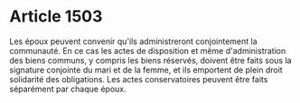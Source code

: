 # Article 1503

Les époux peuvent convenir qu'ils administreront conjointement la communauté.   En ce cas les actes de disposition et même d'administration des biens communs, y compris les biens réservés, doivent être faits sous la signature conjointe du mari et de la femme, et ils emportent de plein droit solidarité des obligations.   Les actes conservatoires peuvent être faits séparément par chaque époux.